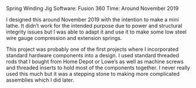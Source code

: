 Spring Winding Jig
Software: Fusion 360
Time: Around November 2019



I designed this around November 2019 with the intention to make a mini lathe. It didn’t work for the intended purpose due to power and structural integrity issues but I was able to adapt it and use it to make some low steel wire gauge compression and extension springs. 



This project was probably one of the first projects where I incorporated standard hardware components into a design. I used standard threaded rods that I bought from Home Depot or Lowe’s as well as machine screws and threaded inserts to hold most of the components together. I never really used this much but it was a stepping stone to making more complicated assemblies which I did later.
